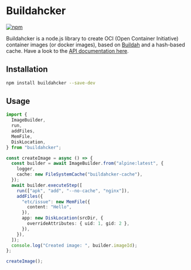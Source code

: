 # Buildahcker

[![npm](https://img.shields.io/npm/v/buildahcker)](https://www.npmjs.com/package/buildahcker)

Buildahcker is a node.js library to create OCI (Open Container Initiative) container images (or docker images), based on [Buildah](https://buildah.io/) and a hash-based cache.
Have a look to the [API documentation here](https://davdiv.github.io/buildahcker/modules.html).

## Installation

```bash
npm install buildahcker --save-dev
```

## Usage

```typescript
import {
  ImageBuilder,
  run,
  addFiles,
  MemFile,
  DiskLocation,
} from "buildahcker";

const createImage = async () => {
  const builder = await ImageBuilder.from("alpine:latest", {
    logger,
    cache: new FileSystemCache("buildahcker-cache"),
  });
  await builder.executeStep([
    run(["apk", "add", "--no-cache", "nginx"]),
    addFiles({
      "etc/issue": new MemFile({
        content: "Hello",
      }),
      app: new DiskLocation(srcDir, {
        overrideAttributes: { uid: 1, gid: 2 },
      }),
    }),
  ]);
  console.log("Created image: ", builder.imageId);
};

createImage();
```
